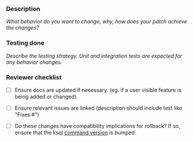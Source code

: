 ### Description 
_What behavior do you want to change, why, how does your patch achieve the changes?_

### Testing done 
_Describe the testing strategy. Unit and integration tests are expected for any behavior changes._

### Reviewer checklist
- [ ] Ensure docs are updated if necessary. (eg. if a user visible feature is being added or changed).
- [ ] Ensure relevant issues are linked (description should include text like "Fixes #<issue number>")
- [ ] Do these changes have compatibility implications for rollback? If so, ensure that the ksql [command version](https://github.com/confluentinc/ksql/blob/master/ksqldb-rest-app/src/main/java/io/confluent/ksql/rest/server/computation/Command.java#L41) is bumped.

